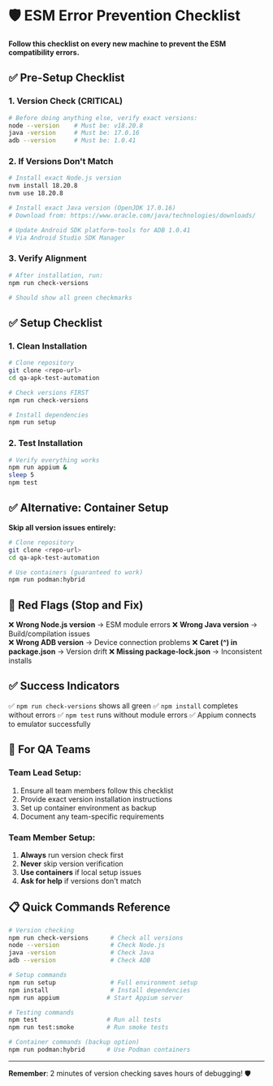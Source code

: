# 🛡️ ESM Error Prevention Checklist

**Follow this checklist on every new machine to prevent the ESM compatibility errors.**

## ✅ Pre-Setup Checklist

### 1. Version Check (CRITICAL)
```bash
# Before doing anything else, verify exact versions:
node --version    # Must be: v18.20.8
java -version     # Must be: 17.0.16  
adb --version     # Must be: 1.0.41
```

### 2. If Versions Don't Match
```bash
# Install exact Node.js version
nvm install 18.20.8
nvm use 18.20.8

# Install exact Java version (OpenJDK 17.0.16)
# Download from: https://www.oracle.com/java/technologies/downloads/

# Update Android SDK platform-tools for ADB 1.0.41
# Via Android Studio SDK Manager
```

### 3. Verify Alignment
```bash
# After installation, run:
npm run check-versions

# Should show all green checkmarks
```

## ✅ Setup Checklist

### 1. Clean Installation
```bash
# Clone repository
git clone <repo-url>
cd qa-apk-test-automation

# Check versions FIRST
npm run check-versions

# Install dependencies
npm run setup
```

### 2. Test Installation
```bash
# Verify everything works
npm run appium &
sleep 5
npm test
```

## ✅ Alternative: Container Setup

**Skip all version issues entirely:**

```bash
# Clone repository
git clone <repo-url>
cd qa-apk-test-automation

# Use containers (guaranteed to work)
npm run podman:hybrid
```

## 🚨 Red Flags (Stop and Fix)

❌ **Wrong Node.js version** → ESM module errors
❌ **Wrong Java version** → Build/compilation issues  
❌ **Wrong ADB version** → Device connection problems
❌ **Caret (^) in package.json** → Version drift
❌ **Missing package-lock.json** → Inconsistent installs

## ✅ Success Indicators

✅ `npm run check-versions` shows all green
✅ `npm install` completes without errors
✅ `npm test` runs without module errors
✅ Appium connects to emulator successfully

## 🎯 For QA Teams

### Team Lead Setup:
1. Ensure all team members follow this checklist
2. Provide exact version installation instructions
3. Set up container environment as backup
4. Document any team-specific requirements

### Team Member Setup:
1. **Always** run version check first
2. **Never** skip version verification
3. **Use containers** if local setup issues
4. **Ask for help** if versions don't match

## 📋 Quick Commands Reference

```bash
# Version checking
npm run check-versions      # Check all versions
node --version              # Check Node.js  
java -version               # Check Java
adb --version               # Check ADB

# Setup commands
npm run setup               # Full environment setup
npm install                 # Install dependencies
npm run appium             # Start Appium server

# Testing commands  
npm test                   # Run all tests
npm run test:smoke         # Run smoke tests

# Container commands (backup option)
npm run podman:hybrid      # Use Podman containers
```

---

**Remember**: 2 minutes of version checking saves hours of debugging! 🛡️